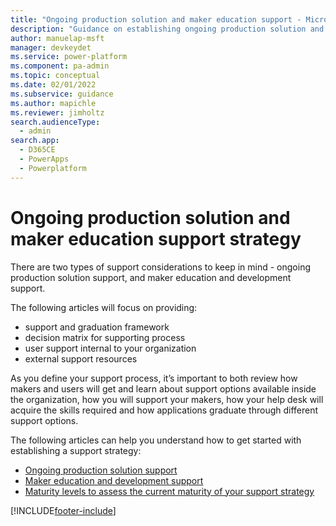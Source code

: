 ```yaml
---
title: "Ongoing production solution and maker education support - Microsoft Power Platform | MicrosoftDocs"
description: "Guidance on establishing ongoing production solution and maker education support for Microsoft Power Platform."
author: manuelap-msft
manager: devkeydet
ms.service: power-platform
ms.component: pa-admin
ms.topic: conceptual
ms.date: 02/01/2022
ms.subservice: guidance
ms.author: mapichle
ms.reviewer: jimholtz
search.audienceType: 
  - admin
search.app: 
  - D365CE
  - PowerApps
  - Powerplatform
---
```

# Ongoing production solution and maker education support strategy

There are two types of support considerations to keep in mind - ongoing production solution support, and maker education and development support.

The following articles will focus on providing:

- support and graduation framework
- decision matrix for supporting process
- user support internal to your organization
- external support resources

As you define your support process, it’s important to both review how makers and users will get and learn about support options available inside the organization, how you will support your makers, how your help desk will acquire the skills required and how applications graduate through different support options.

The following articles can help you understand how to get started with establishing a support strategy:

- [Ongoing production solution support](support-strategy-solutions.md)
- [Maker education and development support](support-strategy-makers.md)
- [Maturity levels to assess the current maturity of your support strategy](support-strategy-maturity.md)

[!INCLUDE[footer-include](../../includes/footer-banner.md)]